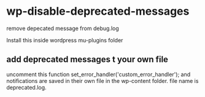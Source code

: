 # wp-disable-deprecated-messages
remove depecated message from debug.log

Install this inside wordpress mu-plugins folder

## add deprecated messages t your own file
uncomment this function set_error_handler('custom_error_handler'); and notifications are saved in their own file in the wp-content folder. file name is deprecated.log.
